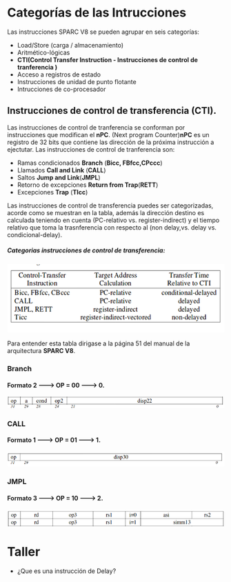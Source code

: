 # Categorías de las Intrucciones
Las instrucciones SPARC V8 se pueden agrupar en seis categorías:  

+ Load/Store (carga / almacenamiento)
+ Aritmético-lógicas
+ **CTI(Control Transfer Instruction - Instrucciones de control de tranferencia )**
+ Acceso a registros de estado
+ Instrucciones de unidad de punto flotante
+ Intrucciones de co-procesador

## Instrucciones de control de transferencia (CTI).
 Las instrucciones de control de tranferencia se conforman por instrucciones que modifican el **nPC**. (Next program Counter)**nPC** es un registro de 32 bits que contiene las dirección de la próxima instrucción a ejectutar. Las instrucciones de control de tranferencia son: 
 
 - Ramas condicionados **Branch** (**Bicc, FBfcc,CPccc**)
 - Llamados **Call and Link** (**CALL**)
 - Saltos **Jump and Link**(**JMPL**)
 - Retorno de excepciones **Return from Trap**(**RETT**)
 - Excepciones **Trap** (**TIcc**)
 
Las instrucciones de control de transferencia puedes ser categorizadas, acorde como se muestran en la tabla, además la dirección destino es calculada teniendo en cuenta (PC-relativo vs. register-indirect) y el tiempo relativo que toma la trasnferencia con respecto al (non delay,vs. delay vs. condicional-delay).
 
 ##### Categorias instrucciones de control de transferencia:
 
 ![categorias](./images/categoriasCTI.png " Categorias de transferencia de datos")
 
 Para entender esta tabla dirigase a la página 51 del manual de la arquitectura **SPARC V8**.
 
 
 
 ### Branch
 #### Formato 2 ---> OP = 00 ---> 0.
  
 ![Branch](./images/branch.png " Formato Branch")
 
 ### CALL
 #### Formato 1 ---> OP = 01 ---> 1.
  ![Call](./images/call.png "Call")
  
 ### JMPL
 #### Formato 3 ---> OP = 10 ---> 2.
  ![jmpl](./images/jmpl.png "jmpl")
  
  
  # Taller
 - ¿Que es una instrucción de Delay?
 
 
 
 
 
 
 

